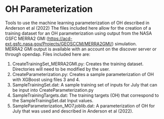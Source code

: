 # OH Parameterization
Tools to use the machine learning parameterization of OH described in Anderson et al (2022)
The files included here allow for the creation of a training dataset for an OH parameterization
using output from the NASA GSFC MERRA2 GMI (https://acd-ext.gsfc.nasa.gov/Projects/GEOSCCM/MERRA2GMI/) simulation.  
MERRA2 GMI output is available with an account on the discover server or through opendap.
Files included here are:
1. CreateTrainingSet_MERRA2GMI.py: Creates the training dataset.  Directories will need to be modified by the user.
2. CreateParameterization.py: Creates a sample parameterization of OH with XGBoost using files 3 and 4.
3. SampleTrainingSet.dat: A sample training set of inputs for July that can be input into CreateParameterization.py
4. SampleTrainingTargets.dat: The training targets (OH) that correspond to the SampleTrainingSet.dat Input values.
5. SampleParameterization_MO7.joblib.dat: A parameterization of OH for July that was used and described in Anderson et al (2022). 
